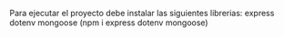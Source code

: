 Para ejecutar el proyecto debe instalar las siguientes librerias: express dotenv mongoose
(npm i express dotenv mongoose)
